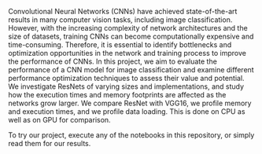 Convolutional Neural Networks (CNNs) have achieved state-of-the-art results in many computer
vision tasks, including image classification. However, with the increasing complexity of network
architectures and the size of datasets, training CNNs can become computationally expensive and
time-consuming. Therefore, it is essential to identify bottlenecks and optimization opportunities in
the network and training process to improve the performance of CNNs. In this project, we aim to
evaluate the performance of a CNN model for image classification and examine different performance
optimization techniques to assess their value and potential. We investigate ResNets of varying sizes and implementations, 
and study how the execution times and memory footprints are affected as the networks grow larger. We compare ResNet with VGG16,
we profile memory and execution times, and we profile data loading. This is done on CPU as well as on GPU for comparison.

To try our project, execute any of the notebooks in this repository, or simply read them for our results.

